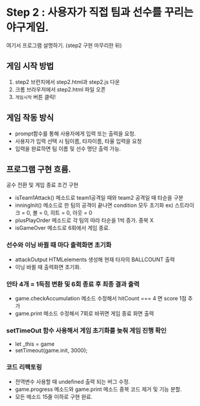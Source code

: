 # Step 2 : 사용자가 직접 팀과 선수를 꾸리는 야구게임.
여기서 프로그램 설명하기. (step2 구현 마무리한 뒤)

## 게임 시작 방법
1. step2 브런치에서 step2.html과 step2.js 다운
2. 크롬 브라우저에서 step2.html 파일 오픈
3. `게임시작` 버튼 클릭! 

## 게임 작동 방식

* prompt함수를 통해 사용자에게 입력 또는 출력을 요청.
* 사용자가 입력 선택 시 팀이름, 타자이름, 타율 입력을 요청
* 입력을 완료하면 팀 이름 및 선수 명단 출력 가능.

## 프로그램 구현 흐름.
공수 전환 및 게임 종료 조건 구현

* isTeam1Attack() 메소드로 team1공격일 때와 team2 공격일 때 타순을 구분
* inningInit() 메소드로 한 팀의 공격이 끝나면 condition 모두 초기화 ex) 스트라이크 = 0, 볼 = 0, 히트 = 0, 아웃 = 0 
* plusPlayOrder 메소드로 각 팀의 따라 타순을 1씩 증가. 중복 X
* isGameOver 메소드로 6회에서 게임 종료.

### 선수와 이닝 바뀔 때 마다 출력화면 초기화 
* attackOutput HTMLelements 생성해 현재 타자의 BALLCOUNT 출력 
* 이닝 바뀔 때 출력화면 초기화. 

### 안타 4개 = 1득점 변환 및 6회 종료 후 최종 결과 출력 
* game.checkAccumulation 메소드 수정해서 hitCount === 4 면 score 1점 추가 
* game.print 메소드 수정해서 7회로 바뀌면 게임 종료 화면 출력 

### setTimeOut 함수 사용해서 게임 초기화를 늦춰 게임 진행 확인
* let _this = game
* setTimeout(game.init, 3000);

### 코드 리팩토링 
* 전역변수 사용할 때 undefined 출력 되는 버그 수정.
* game.progress 메소드와 game.print 메소드 중복 코드 제거 및 기능 분할.
* 모든 메소드 15줄 이하로 구현 완료. 
